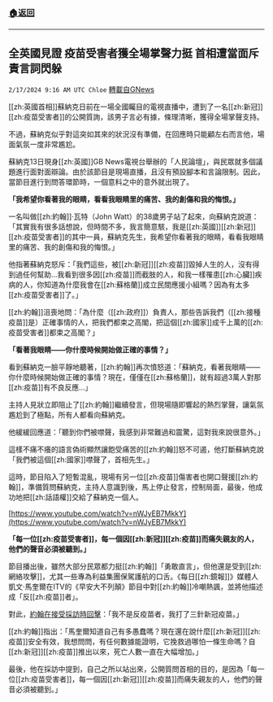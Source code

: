 ###  [:house:返回](README.md)
---


## 全英國見證  疫苗受害者獲全場掌聲力挺  首相遭當面斥責言詞閃躲
`2/17/2024 9:16 AM UTC Chloe` [轉載自GNews](https://gnews.org/articles/2318179)


  
[[zh:英國首相]]蘇納克日前在一場全國矚目的電視直播中，遭到了一名[[zh:新冠]][[zh:疫苗受害者]]的公開質詢，該男子言必有據，條理清晰，獲得全場掌聲支持。

不過，蘇納克似乎對這突如其來的狀況沒有準備，在回應時只能顧左右而言他，場面氣氛一度非常尷尬。

蘇納克13日現身[[zh:英國]]GB News電視台舉辦的「人民論壇」，與民眾就多個議題進行面對面辯論。由於該節目是現場直播，且沒有預設腳本和言論限制。因此，當節目進行到問答環節時，一個意料之中的意外就出現了。

  

  

**「我希望你看著我的眼睛，看看我眼睛里的痛苦、我的創傷和我的悔恨。」**

  

一名叫做[[zh:約翰]]·瓦特（John Watt）的38歲男子站了起來，向蘇納克說道：「其實我有很多話想說，但時間不多，我言簡意駭，我是[[zh:英國]][[zh:新冠]][[zh:疫苗受害者]]的其中一員，蘇納克先生，我希望你看著我的眼睛，看看我眼睛里的痛苦、我的創傷和我的悔恨。」

  

他指著蘇納克怒斥：「我們這些，被[[zh:新冠]][[zh:疫苗]]毀掉人生的人，沒有得到過任何幫助...我看到很多因[[zh:疫苗]]而截肢的人，和我一樣罹患[[zh:心臟]]疾病的人，你知道為什麼我會在[[zh:蘇格蘭]]成立民間應援小組嗎？因為有太多[[zh:疫苗受害者]]了。」

  

[[zh:約翰]]沮喪地問：「為什麼（[[zh:政府]]）負責人，那些告訴我們（[[zh:接種疫苗]]是）正確事情的人，把我們都束之高閣，把這個[[zh:國家]]成千上萬的[[zh:疫苗受害者]]都束之高閣？」

  

**「看著我眼睛——你什麼時候開始做正確的事情？」**

  

看到蘇納克一臉平靜地聽著，[[zh:約翰]]再次憤怒道：「蘇納克，看著我眼睛——你什麼時候開始做正確的事情？現在，僅僅在[[zh:蘇格蘭]]，就有超過3萬人對那[[zh:疫苗]]有不良反應...」

  

主持人見狀立即阻止了[[zh:約翰]]繼續發言，但現場隨即響起的熱烈掌聲，讓氣氛尷尬到了極點，所有人都看向蘇納克。

  

他緩緩回應道：「聽到你們被噤聲，我感到非常難過和震驚，這對我來說很意外。」

這樣不痛不癢的語言偽術顯然讓飽受痛苦的[[zh:約翰]]怒不可遏，他打斷蘇納克說「我們被這個[[zh:國家]]噤聲了，首相先生。」

  

這時，節目陷入了短暫混亂，現場有另一位[[zh:疫苗]]傷害者也開口聲援[[zh:約翰]]，準備質問蘇納克，主持人意識到後，馬上停止發言，控制局面，最後，他成功地把[[zh:話語權]]交給了蘇納克一個人。

  [https://www.youtube.com/watch?v=nWJyEB7MkkY](https://www.youtube.com/watch?v=nWJyEB7MkkY)


**「每一位[[zh:疫苗受害者]]，每一個因[[zh:新冠]][[zh:疫苗]]而痛失親友的人，他們的聲音必須被聽到。」**

  

節目播出後，雖然大部分民眾都力挺[[zh:約翰]]「勇敢直言」，但他還是受到[[zh:網絡攻擊]]，尤其一些專為利益集團保駕護航的口舌。《每日[[zh:鏡報]]》媒體人凱文·馬奎爾在ITV的《早安大不列顛》節目中對[[zh:約翰]]冷嘲熱諷，並將他描述成「反[[zh:疫苗]]者」。

  

對此，[約翰在接受採訪時回擊](https://www.gbnews.com/news/uk/rishi-sunak-covid-vaccine-rant-peoples-forum-john-watt)：「我不是反疫苗者，我打了三針新冠疫苗。」

[[zh:約翰]]指出：「馬奎爾知道自己有多愚蠢嗎？現在還在說什麼[[zh:新冠]][[zh:疫苗]]安全有效，我想問問，有任何數據能證明，它挽救過哪怕一條生命嗎？自[[zh:新冠]][[zh:疫苗]]推出以來，死亡人數一直在大幅增加。」

  

最後，他在採訪中提到，自己之所以站出來，公開質問首相的目的，是因為「每一位[[zh:疫苗受害者]]，每一個因[[zh:新冠]][[zh:疫苗]]而痛失親友的人，他們的聲音必須被聽到。」




